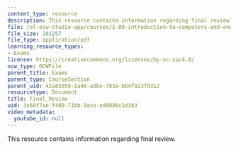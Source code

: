 ```yaml
---
content_type: resource
description: This resource contains information regarding final review.
file: /ol-ocw-studio-app/courses/1-00-introduction-to-computers-and-engineering-problem-solving-spring-2012/3e60f7aef4d971bb3acaed8996c1d3b3_MIT1_00S12_Final_Review.pdf
file_size: 281257
file_type: application/pdf
learning_resource_types:
- Exams
license: https://creativecommons.org/licenses/by-nc-sa/4.0/
ocw_type: OCWFile
parent_title: Exams
parent_type: CourseSection
parent_uid: 42a83059-1a48-adbe-783e-bb4f922fd312
resourcetype: Document
title: Final_Review
uid: 3e60f7ae-f4d9-71bb-3aca-ed8996c1d3b3
video_metadata:
  youtube_id: null
---
```

This resource contains information regarding final review.